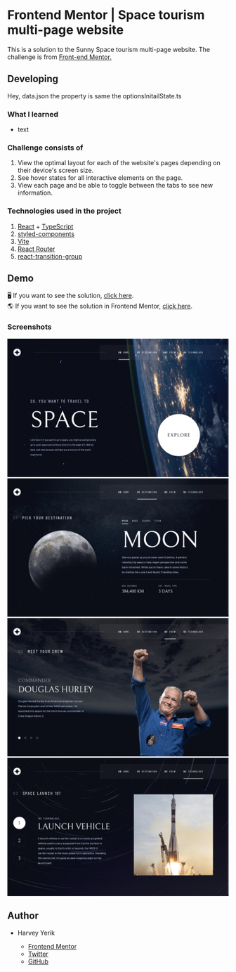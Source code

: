 # Frontend Mentor | Space tourism multi-page website

This is a solution to the Sunny Space tourism multi-page website. The challenge is from [Front-end Mentor.](https://www.frontendmentor.io/challenges/space-tourism-multipage-website-gRWj1URZ3)

## Developing

Hey, data.json the property is same the optionsInitailState.ts

### What I learned

- text

### Challenge consists of

1. View the optimal layout for each of the website's pages depending on their device's screen size.
1. See hover states for all interactive elements on the page.
1. View each page and be able to toggle between the tabs to see new information.

### Technologies used in the project

1. [React](https://es.reactjs.org/) + [TypeScript](https://www.typescriptlang.org/)
1. [styled-components](https://styled-components.com/)
1. [Vite](https://vitejs.dev/)
1. [React Router](https://reactrouter.com/en/main)
1. [react-transition-group](https://reactcommunity.org/react-transition-group/)

## Demo

🖥 If you want to see the solution, [click here]().
<br/>
🌎 If you want to see the solution in Frontend Mentor, [click here]().

### Screenshots

<img src="./screenshots/home-ss.png" />
<img src="./screenshots/destination-ss.png" />
<img src="./screenshots/crew-ss.png" />
<img src="./screenshots/tech-ss.png" />

## Author

- Harvey Yerik

  - [Frontend Mentor](https://www.frontendmentor.io/profile/YerikAH)
  - [Twitter](https://twitter.com/yerikhar)
  - [GitHub](https://github.com/YerikAH)
